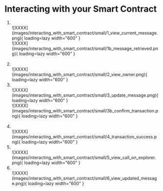 # Interacting with your Smart Contract








1.
    <br>
    ![XXXX](images/interacting_with_smart_contract/small/1_view_current_message.png){ loading=lazy width="600" }
    <br>
    ![XXXX](images/interacting_with_smart_contract/small/1b_message_retrieved.png){ loading=lazy width="600" }
    <br><br>
2.
    <br>
    ![XXXX](images/interacting_with_smart_contract/small/2_view_owner.png){ loading=lazy width="600" }
    <br>
3.
    <br>
    ![XXXX](images/interacting_with_smart_contract/small/3_update_message.png){ loading=lazy width="600" }
    <br>
    ![XXXX](images/interacting_with_smart_contract/small/3b_confirm_transaction.png){ loading=lazy width="600" }
    <br><br>
4.
    <br>
    ![XXXX](images/interacting_with_smart_contract/small/4_transaction_success.png){ loading=lazy width="600" }
    <br>
5.
    <br>
    ![XXXX](images/interacting_with_smart_contract/small/5_view_call_on_explorer.png){ loading=lazy width="600" }
    <br>
6.
    <br>
    ![XXXX](images/interacting_with_smart_contract/small/6_view_updated_message.png){ loading=lazy width="600" }
    <br>